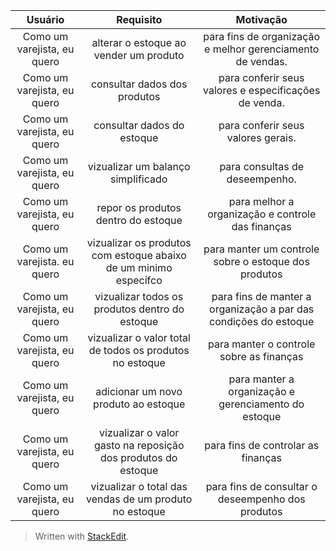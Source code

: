 | Usuário      | Requisito | Motivação     |
| :----:        |    :----:   |          :----: |
| Como um varejista, eu quero | alterar o estoque ao vender um produto | para fins de organização e melhor gerenciamento de vendas. |
| Como um varejista, eu quero | consultar dados dos produtos | para conferir seus valores e especificações de venda. |
| Como um varejista, eu quero | consultar dados do estoque | para conferir seus valores gerais. |
| Como um varejista, eu quero | vizualizar um balanço simplificado | para consultas de deseempenho. |
| Como um varejista, eu quero | repor os produtos dentro do estoque | para melhor a organização e controle das finanças |
| Como um varejista. eu quero | vizualizar os produtos com estoque abaixo de um minimo específco | para manter um controle sobre o estoque dos produtos
| Como um varejista, eu quero | vizualizar todos os produtos dentro do estoque | para fins de manter a organização a par das condições do estoque
| Como um varejista, eu quero | vizualizar o valor total de todos os produtos no estoque | para manter o controle sobre as finanças
| Como um varejista, eu quero | adicionar um novo produto ao estoque | para manter a organização e gerenciamento do estoque
| Como um varejista, eu quero | vizualizar o valor gasto na reposição dos produtos do estoque | para fins de controlar as finanças
| Como um varejista, eu quero | vizualizar o total das vendas de um produto no estoque | para fins de consultar o deseempenho dos produtos


> Written with [StackEdit](https://stackedit.io/).

